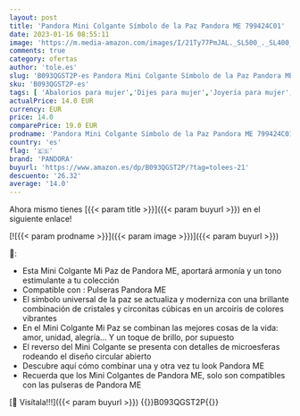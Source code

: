 ```yaml
---
layout: post
title: 'Pandora Mini Colgante Símbolo de la Paz Pandora ME 799424C01'
date: 2023-01-16 08:55:11
image: 'https://m.media-amazon.com/images/I/21Ty77PmJAL._SL500_._SL400_.jpg'
comments: true
category: ofertas
author: 'tole.es'
slug: 'B093QGST2P-es Pandora Mini Colgante Símbolo de la Paz Pandora ME 799424C01'
sku: 'B093QGST2P-es'
tags: [ 'Abalorios para mujer','Dijes para mujer','Joyería para mujer','Moda','Moda Mujer','pandora','🇪🇸', ]
actualPrice: 14.0 EUR
currency: EUR
price: 14.0
comparePrice: 19.0 EUR
prodname: 'Pandora Mini Colgante Símbolo de la Paz Pandora ME 799424C01'
country: 'es'
flag: '🇪🇸'
brand: 'PANDORA'
buyurl: 'https://www.amazon.es/dp/B093QGST2P/?tag=tolees-21'
descuento: '26.32'
average: '14.0'
---
```


Ahora mismo tienes [{{< param title >}}]({{< param buyurl >}}) en el siguiente enlace!

[![{{< param prodname >}}]({{< param image >}})]({{< param buyurl >}})

🔎:

- Esta Mini Colgante Mi Paz de Pandora ME, aportará armonía y un tono estimulante a tu colección
- Compatible con : Pulseras Pandora ME
- El símbolo universal de la paz se actualiza y moderniza con una brillante combinación de cristales y circonitas cúbicas en un arcoiris de colores vibrantes
- En el Mini Colgante Mi Paz se combinan las mejores cosas de la vida: amor, unidad, alegría… Y un toque de brillo, por supuesto
- El reverso del Mini Colgante se presenta con detalles de microesferas rodeando el diseño circular abierto
- Descubre aquí cómo combinar una y otra vez tu look Pandora ME
- Recuerda que los Mini Colgantes de Pandora ME, solo son compatibles con las pulseras de Pandora ME

[🛒 Visítala!!!]({{< param buyurl >}})
{{<world>}}B093QGST2P{{</world>}}
